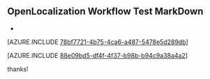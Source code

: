 ## OpenLocalization Workflow Test MarkDown
* 

[AZURE.INCLUDE [78bf7721-4b75-4ca6-a487-5478e5d289db](calleeMd1.md)]



[AZURE.INCLUDE [88e09bd5-df4f-4f37-b98b-b94c9a38a4a2](calleeMd2.md)]

 
thanks!